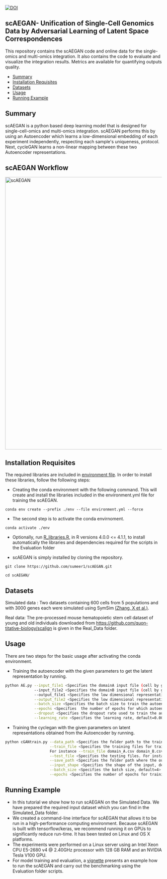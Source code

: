 [![DOI](https://zenodo.org/badge/315103177.svg)](https://zenodo.org/badge/latestdoi/315103177)

scAEGAN- Unification of Single-Cell Genomics Data by Adversarial Learning of Latent Space Correspondences 
---------------------------------------------------------------------------------------------------------
This repository contains the  scAEGAN code and online data for the single-omics and multi-omics integration. It also contains the code to evaluate and visualize the integration results. Metrics are available for quantifying outputs quality.

* [Summary](#Summary)
* [Installation Requisites](#Installation-Requisites )
* [Datasets](#Datasets)
* [Usage](#Usage)
* [Running Example](#Running-Example)



 Summary
 -------
scAEGAN is a python based deep learning model that is designed for single-cell-omics and multi-omics integration. scAEGAN performs this by using an Autoencoder which learns a low-dimensional embedding of each experiment independently, respecting each sample's uniqueness, protocol. Next, cycleGAN learns a non-linear mapping between these two Autoencoder representations.

scAEGAN Workflow
----------------
<img width="873" alt="scAEGAN" src="https://user-images.githubusercontent.com/70262340/150944062-c9c72e62-ee8b-41f2-8d97-8d7e8711529a.PNG">




Installation Requisites 
-----------------------

The required libraries are included in [environment file](https://github.com/sumeer1/scAEGAN/blob/main/environment.yml). In order to install these libraries, follow the following steps:

* Creating the conda environment with the following command. This will create and install the libraries included in the environment.yml file for training the scAEGAN.
```
conda env create --prefix ./env --file environment.yml --force
 ```

* The second step is to activate the conda envirnoment. 
```
conda activate ./env      
```


* Optionally, run [R_libraries.R](https://github.com/sumeer1/scAEGAN/blob/main/Evaluation/R_libraries.R), in R versions 4.0.0 <= 4.1.1, to install automatically the libraries and dependencies required for the scripts in the Evaluation folder
	



* scAEGAN is simply installed by cloning the repository.
```
git clone https://github.com/sumeer1/scAEGAN.git

cd scAEGAN/
```

Datasets
---------

Simulated data : Two datasets containing 600 cells from 5 populations and with 3000 genes each were simulated using SymSim [(Zhang, X et al.)](https://www.nature.com/articles/s41467-019-10500-w#code-availability).

Real data: The pre-processed mouse hematopoietic stem cell dataset of young and old individuals downloaded from   https://github.com/quon-titative-biology/scalign is given in the Real_Data folder.

Usage
------
There are two steps for the basic usage after activating the conda environment.
*  Training the autoencoder with the given parameters to get the latent representation by running. 
```bash
python AE.py --input_file1 <Specifies the domainA input file (cell by gene matrix in csv format)> \
             --input_file2 <Specifies the domainB input file (cell by gene matrix in csv format)>  \
             --output_file1 <Specifies the low dimensional representation of the input1 from the autoencoder> \
             --output_file2 <Specifies the low dimensional representation of the input2 from the autoencoder> \
             --batch_size <Specifies the batch size to train the autoencoder, default=16>  \
             --epochs <Specifies  the number of epochs for which autoencoder is trained, default=200> \
             --dropout <Specifies the dropout rate used to train the autoencoder, default=0.2> \
             --learning_rate <Specifies the learning rate, default=0.0001>
```


*  Training the cyclegan with the given parameters on latent representations obtained from the Autoencoder by running.

```bash
python cGANtrain.py --data_path <Specifies the folder path to the training and testing data> \
                    --train_file <Specifies the training files for training the cGAN for both domains (A and B) that are to be integrated. 
                    For instance --train_file domain_A.csv domain_B.csv \
                    --test_file <Specifies the testing files. For instance --test_file domain_A.csv domain_B.csv> \
                    --save_path <Specifies the folder path where the output from the cGAN in the csv format will be saved> \
                    --input_shape <Specifies the shape of the input, default=50> \
                    --batch_size <Specifies the batch size, default=4> \
                    --epochs <Specifies the number of epochs for training cGAN, default=200>
```

 Running Example
 ---------------
*   In this tutorial we show how to run scAEGAN on the Simulated Data. We have 
prepared the required input dataset which you can find in the Simulated_Data folder. 
*   We created a command-line interface for scAEGAN that allows it to be run in a high-performance computing environment. Because scAEGAN is built with tensorflow/keras, we recommend running it on GPUs to significantly reduce run-time. It has been tested on Linux and OS X platforms.
*   The experiments were performed on a Linux server using an Intel Xeon CPU E5-2680 v4 @ 2.40GHz processor with 128 GB RAM and an NVIDIA Tesla V100 GPU.
 * For model training and evaluation, a [vignette](https://github.com/sumeer1/scAEGAN/blob/main/Example/scAEGAN_Analysis.ipynb) presents an example how to run the scAEGAN and carry out the benchmarking using the Evaluation folder scripts. 
 
 


